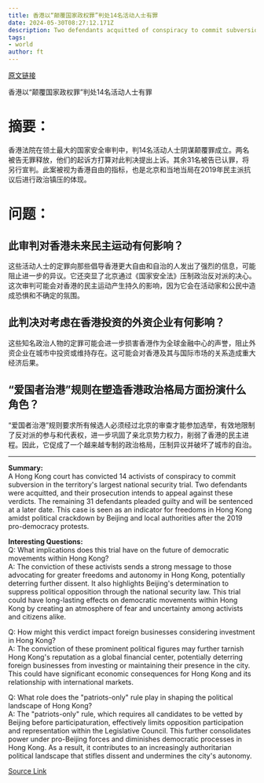 ```yaml
---
title: 香港以“颠覆国家政权罪”判处14名活动人士有罪
date: 2024-05-30T08:27:12.171Z
description: Two defendants acquitted of conspiracy to commit subversion in closely watched case
tags: 
- world
author: ft
---
```


[原文链接](https://ft.com/content/ef4ecb3d-49f3-4cc9-862f-14595eacc268)

香港以“颠覆国家政权罪”判处14名活动人士有罪

# 摘要：
香港法院在领土最大的国家安全审判中，判14名活动人士阴谋颠覆罪成立。两名被告无罪释放，他们的起诉方打算对此判决提出上诉。其余31名被告已认罪，将另行宣判。此案被视为香港自由的指标，也是北京和当地当局在2019年民主派抗议后进行政治镇压的体现。

# 问题：
## 此审判对香港未来民主运动有何影响？
这些活动人士的定罪向那些倡导香港更大自由和自治的人发出了强烈的信息，可能阻止进一步的异议。它还突显了北京通过《国家安全法》压制政治反对派的决心。这次审判可能会对香港的民主运动产生持久的影响，因为它会在活动家和公民中造成恐惧和不确定的氛围。

## 此判决对考虑在香港投资的外资企业有何影响？
这些知名政治人物的定罪可能会进一步损害香港作为全球金融中心的声誉，阻止外资企业在城市中投资或维持存在。这可能会对香港及其与国际市场的关系造成重大经济后果。

## “爱国者治港”规则在塑造香港政治格局方面扮演什么角色？
“爱国者治港”规则要求所有候选人必须经过北京的审查才能参加选举，有效地限制了反对派的参与和代表权，进一步巩固了亲北京势力权力，削弱了香港的民主进程。因此，它促成了一个越来越专制的政治格局，压制异议并破坏了城市的自治。

---

**Summary:**  
A Hong Kong court has convicted 14 activists of conspiracy to commit subversion in the territory's largest national security trial. Two defendants were acquitted, and their prosecution intends to appeal against these verdicts. The remaining 31 defendants pleaded guilty and will be sentenced at a later date. This case is seen as an indicator for freedoms in Hong Kong amidst political crackdown by Beijing and local authorities after the 2019 pro-democracy protests.

**Interesting Questions:**  
Q: What implications does this trial have on the future of democratic movements within Hong Kong?  
A: The conviction of these activists sends a strong message to those advocating for greater freedoms and autonomy in Hong Kong, potentially deterring further dissent. It also highlights Beijing's determination to suppress political opposition through the national security law. This trial could have long-lasting effects on democratic movements within Hong Kong by creating an atmosphere of fear and uncertainty among activists and citizens alike.

Q: How might this verdict impact foreign businesses considering investment in Hong Kong?  
A: The conviction of these prominent political figures may further tarnish Hong Kong's reputation as a global financial center, potentially deterring foreign businesses from investing or maintaining their presence in the city. This could have significant economic consequences for Hong Kong and its relationship with international markets.

Q: What role does the "patriots-only" rule play in shaping the political landscape of Hong Kong?  
A: The "patriots-only" rule, which requires all candidates to be vetted by Beijing before participaturation, effectively limits opposition participation and representation within the Legislative Council. This further consolidates power under pro-Beijing forces and diminishes democratic processes in Hong Kong. As a result, it contributes to an increasingly authoritarian political landscape that stifles dissent and undermines the city's autonomy.

[Source Link](https://ft.com/content/ef4ecb3d-49f3-4cc9-862f-14595eacc268)

